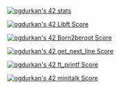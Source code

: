 [![ogdurkan's 42 stats](https://badge42.vercel.app/api/v2/clhdpvwl0001608mdw9iq0ggg/stats?cursusId=21&coalitionId=231)](https://github.com/JaeSeoKim/badge42)

[![ogdurkan's 42 Libft Score](https://badge42.vercel.app/api/v2/clhdpvwl0001608mdw9iq0ggg/project/2818007)](https://github.com/JaeSeoKim/badge42)

[![ogdurkan's 42 Born2beroot Score](https://badge42.vercel.app/api/v2/clhdpvwl0001608mdw9iq0ggg/project/2842137)](https://github.com/JaeSeoKim/badge42)

[![ogdurkan's 42 get_next_line Score](https://badge42.vercel.app/api/v2/clhdpvwl0001608mdw9iq0ggg/project/2842136)](https://github.com/JaeSeoKim/badge42)

[![ogdurkan's 42 ft_printf Score](https://badge42.vercel.app/api/v2/clhdpvwl0001608mdw9iq0ggg/project/2842135)](https://github.com/JaeSeoKim/badge42)

[![ogdurkan's 42 minitalk Score](https://badge42.vercel.app/api/v2/clhdpvwl0001608mdw9iq0ggg/project/2909600)](https://github.com/JaeSeoKim/badge42)

